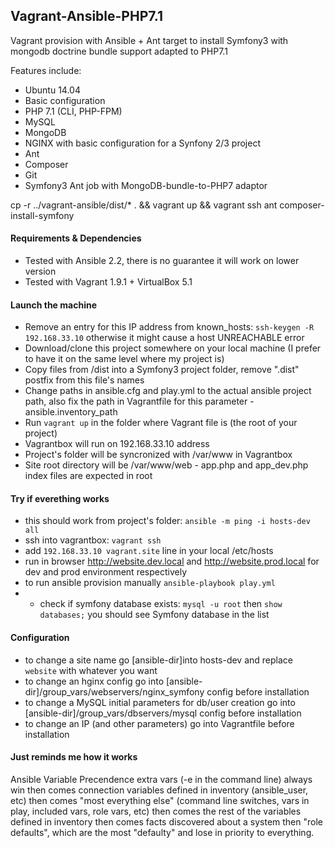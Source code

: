 ## Vagrant-Ansible-PHP7.1

Vagrant provision with Ansible + Ant target to install Symfony3 with mongodb doctrine bundle support adapted to PHP7.1

Features include:
- Ubuntu 14.04
- Basic configuration
- PHP 7.1 (CLI, PHP-FPM)
- MySQL
- MongoDB
- NGINX with basic configuration for a Synfony 2/3 project
- Ant
- Composer
- Git
- Symfony3 Ant job with MongoDB-bundle-to-PHP7 adaptor 

cp -r ../vagrant-ansible/dist/* . && vagrant up && vagrant ssh
ant composer-install-symfony
#### Requirements & Dependencies
- Tested with Ansible 2.2, there is no guarantee it will work on lower version
- Tested with Vagrant 1.9.1 + VirtualBox 5.1

#### Launch the machine
- Remove an entry for this IP address from known_hosts: `ssh-keygen -R 192.168.33.10` otherwise it might cause a host UNREACHABLE error
- Download/clone this project somewhere on your local machine (I prefer to have it on the same level where my project is)
- Copy files from /dist into a Symfony3 project folder, remove ".dist" postfix from this file's names
- Change paths in ansible.cfg and play.yml to the actual ansible project path, also fix the path in Vagrantfile for this parameter - ansible.inventory_path
- Run `vagrant up` in the folder where Vagrant file is (the root of your project)
- Vagrantbox will run on 192.168.33.10 address
- Project's folder will be syncronized with /var/www in Vagrantbox
- Site root directory will be /var/www/web - app.php and app_dev.php index files are expected in root  

#### Try if everething works
- this should work from project's folder: `ansible -m ping -i hosts-dev all`
- ssh into vagrantbox: `vagrant ssh`
- add `192.168.33.10 vagrant.site` line in your local /etc/hosts
- run in browser http://website.dev.local and http://website.prod.local for dev and prod environment respectively  
- to run ansible provision manually `ansible-playbook play.yml`
- - check if symfony database exists: `mysql -u root` then `show databases;` you should see Symfony database in the list

#### Configuration
- to change a site name go [ansible-dir]into hosts-dev and replace `website` with whatever you want
- to change an hginx config go into [ansible-dir]/group_vars/webservers/nginx_symfony config before installation
- to change a MySQL initial parameters  for db/user creation  go into  [ansible-dir]/group_vars/dbservers/mysql config before installation
- to change an IP (and other parameters) go into Vagrantfile before installation

#### Just reminds me how it works
Ansible Variable Precendence
extra vars (-e in the command line) always win
then comes connection variables defined in inventory (ansible_user, etc)
then comes "most everything else" (command line switches, vars in play, included vars, role vars, etc)
then comes the rest of the variables defined in inventory
then comes facts discovered about a system
then "role defaults", which are the most "defaulty" and lose in priority to everything.
